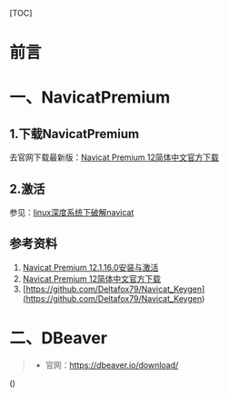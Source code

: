 [TOC]

# 前言







# 一、NavicatPremium

## 1.下载NavicatPremium

去官网下载最新版：[Navicat Premium 12简体中文官方下载](https://www.navicat.com.cn/download/navicat-premium)



## 2.激活

参见：[linux深度系统下破解navicat](https://blog.csdn.net/weixin_42489341/article/details/87095114)







## 参考资料

1. [Navicat Premium 12.1.16.0安装与激活](<https://www.jianshu.com/p/5f693b4c9468>)
2. [Navicat Premium 12简体中文官方下载](https://www.navicat.com.cn/download/navicat-premium)
3. [https://github.com/Deltafox79/Navicat_Keygen](<https://github.com/Deltafox79/Navicat_Keygen>)





# 二、DBeaver

> - 官网：https://dbeaver.io/download/

()